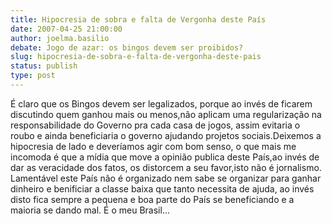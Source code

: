 ```yaml
---
title: Hipocresia de sobra e falta de Vergonha deste País
date: 2007-04-25 21:00:00
author: joelma.basilio
debate: Jogo de azar: os bingos devem ser proibidos?
slug: hipocresia-de-sobra-e-falta-de-vergonha-deste-pais
status: publish 
type: post
---
```


É claro que os Bingos devem ser legalizados, porque ao invés de ficarem discutindo quem ganhou mais ou menos,não aplicam uma regularização na responsabilidade do Governo pra cada casa de jogos, assim evitaria o roubo e ainda beneficiaria o governo ajudando projetos sociais.Deixemos a hipocresia de lado e deveríamos agir com bom senso, o que mais me incomoda é que a mídia que move a opinião publica deste País,ao invés de dar as veracidade dos fatos, os distorcem a seu favor,isto não é jornalismo. Lamentável este País não é organizado nem sabe se organizar para ganhar dinheiro e benificiar a classe baixa que tanto necessita de ajuda, ao invés disto fica sempre a pequena e boa parte do País se beneficiando e a maioria se dando mal. É o meu Brasil...

